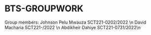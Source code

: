 # BTS-GROUPWORK
Group members: Johnson Pelu Mwauza SCT221-0202/2022 \n David Macharia SCT221-/2022 \n Abdikheir Dahiye  SCT221-0731/2022\n
